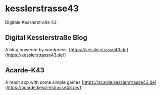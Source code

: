 # kesslerstrasse43
Digitale Kesslerstraße 43


## Digital Kesslerstraße Blog

A blog powered by wordpress.
[https://kesslerstrasse43.de](https://kesslerstrasse43.de/)


## Acarde-K43

A react app with some simple games
[https://acarde.kesslerstrasse43.de](https://acarde.kesslerstrasse43.de/)

